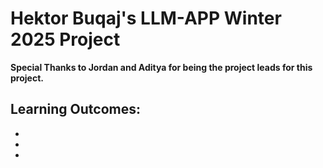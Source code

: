 # Hektor Buqaj's LLM-APP Winter 2025 Project 

**Special Thanks to Jordan and Aditya for being the project leads for this project.**


Learning Outcomes:
- 
-
-
-
